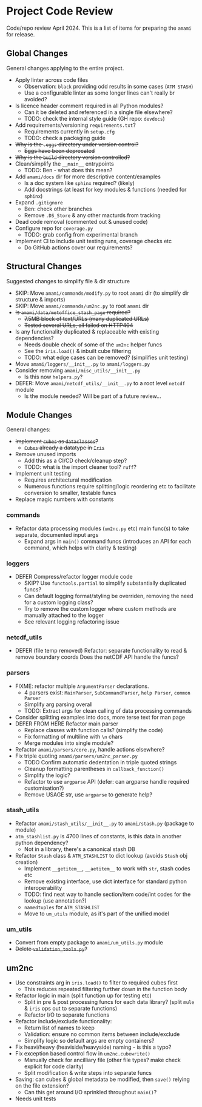 # Project Code Review

Code/repo review April 2024. This is a list of items for preparing the `amami` for release.

## Global Changes

General changes applying to the entire project.

* Apply linter across code files
  - Observation: `black` providing odd results in some cases (`ATM STASH`)
  - Use a configurable linter as some longer lines can't really br avoided?
* Is licence header comment required in all Python modules?
  - Can it be deleted and referenced in a single file elsewhere?
  - TODO: check the internal style guide (GH repo: `devdocs`)
* Add requirements/versioning `requirements.txt`?
  - Requirements currently in `setup.cfg`
  - TODO: check a packaging guide
* ~~Why is the `.eggs` directory under version control?~~
  - ~~Eggs have been deprecated~~
* ~~Why is the `build` directory version controlled?~~
* Clean/simplify the `__main__` entrypoints
  - TODO: Ben - what does this mean?
* Add `amami/docs` dir for more descriptive content/examples
  - Is a doc system like `sphinx` required? (likely)
  - Add docstrings (at least for key modules & functions (needed for `sphinx`)
* Expand `.gitignore`
  - Ben: check other branches
  - Remove `.DS_Store` & any other macturds from tracking
* Dead code removal (commented out & unused code)
* Configure repo for `coverage.py`
  - TODO: grab config from experimental branch
* Implement CI to include unit testing runs, coverage checks etc
  - Do GitHub actions cover our requirements?

## Structural Changes

Suggested changes to simplify file & dir structure 

* SKIP: Move `amami/commands/modify.py` to root `amami` dir (to simplify dir structure & imports)
* SKIP: Move `amami/commands/um2nc.py` to root `amami` dir
* ~~Is `amami/data/metoffice_stash_page` required?~~
  - ~~7.5MB block of text/URLs (many duplicated URLs)~~
  - ~~Tested several URLs, all failed on HTTP404~~
* Is any functionality duplicated & replaceable with existing dependencies?
  - Needs double check of some of the `um2nc` helper funcs
  - See the `iris.load()` & inbuilt cube filtering
  - TODO: what edge cases can be removed? (simplifies unit testing)
* Move `amami/loggers/__init__.py` to `amami/loggers.py`
* Consider removing `amami/misc_utils/__init__.py`
  - Is this now `helpers.py`?
* DEFER: Move `amami/netcdf_utils/__init__.py` to a root level `netcdf` module
  - Is the module needed? Will be part of a future review...

## Module Changes

General changes:

* ~~Implement `cubes` as `dataclasses`?~~
  - ~~`Cubes` already a datatype in `Iris`~~
* Remove unused imports
  - Add this as a CI/CD check/cleanup step?
  - TODO: what is the import cleaner tool? `ruff`?
* Implement unit testing
  - Requires architectural modification
  - Numerous functions require splitting/logic reordering etc to facilitate conversion to smaller, testable funcs
* Replace magic numbers with constants

### commands

* Refactor data processing modules (`um2nc.py` etc) main func(s) to take separate, documented input args
  - Expand args in `main()` command funcs (introduces an API for each command, which helps with clarity & testing)

### loggers

* DEFER Compress/refactor logger module code
  - SKIP? Use `functools.partial` to simplify substantially duplicated funcs?
  - Can default logging format/styling be overriden, removing the need for a custom logging class?
  - Try to remove the custom logger where custom methods are manually attached to the logger
  - See relevant logging refactoring issue

### netcdf_utils

* DEFER (file temp removed) Refactor: separate functionality to read & remove boundary coords
   Does the netCDF API handle the funcs?

### parsers

* FIXME: refactor multiple `ArgumentParser` declarations.
  - 4 parsers exist: `MainParser`, `SubCommandParser`, `help Parser`, `common Parser`
  - Simplify arg parsing overall
  - TODO: Extract args for clean calling of data processing commands
* Consider splitting examples into docs, more terse text for man page
* DEFER FROM HERE Refactor main parser
  - Replace classes with function calls? (simplify the code)
  - Fix formatting of multiline with `\n` chars
  - Merge modules into single module?
* Refactor `amami/parsers/core.py`, handle actions elsewhere?
* Fix triple quoting `amami/parsers/um2nc_parser.py`
  - TODO Confirm automatic dedentation in triple quoted strings
  - Cleanup formatting parentheses in `callback_function()`
  - Simplify the logic?
  - Refactor to use `argparse` API (defer: can argparse handle required customisation?)
  - Remove USAGE str, use `argparse` to generate help?

### stash_utils

* Refactor `amami/stash_utils/__init__.py` to `amami/stash.py` (package to module)
* `atm_stashlist.py` is 4700 lines of constants, is this data in another python dependency?
  - Not in a library, there's a canonical stash DB
* Refactor `Stash` class & `ATM_STASHLIST` to dict lookup (avoids `Stash` obj creation)
  - Implement `__getitem__`, `__aetitem__` to work with `str`, stash codes etc
  - Remove existing interface, use dict interface for standard python interoperability
  - TODO: find neat way to handle section/item code/int codes for the lookup (use annotation?)
  - `namedtuples` for `ATM_STASHLIST`
  - Move to `um_utils` module, as it's part of the unified model

### um_utils

* Convert from empty package to `amami/um_utils.py` module
* ~~Delete `validation_tools.py`?~~

## um2nc

* Use constraints arg in `iris.load()` to filter to required cubes first
  - This reduces repeated filtering further down in the function body
* Refactor logic in main (split function up for testing etc)
  - Split in pre & post processing funcs for each data library? (split `mule` & `iris` ops out to separate functions)
  - Refactor I/O to separate functions
* Refactor include/exclude functionality:
  - Return list of names to keep
  - Validation: ensure no common items between include/exclude
  - Simplify logic so default args are empty containers?
* Fix heavi/heavy (heaviside/heavyside) naming - is this a typo?
* Fix exception based control flow in `um2nc.cubewrite()`
  - Manually check for ancilliary file (other file types? make check explicit for code clarity)
  - Split modification & write steps into separate funcs
* Saving: can cubes & global metadata be modified, then `save()` relying on the file extension?
  - Can this get around I/O sprinkled throughout `main()`?
* Needs unit tests
